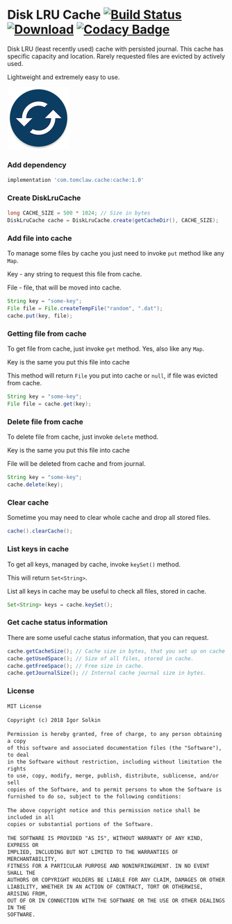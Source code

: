 # Disk LRU Cache [![Build Status](https://travis-ci.org/solkin/disk-lru-cache.svg?branch=master)](https://travis-ci.org/solkin/disk-lru-cache) [![Download](https://api.bintray.com/packages/solkin/disk-lru-cache/disk-lru-cache/images/download.svg)](https://bintray.com/solkin/disk-lru-cache/disk-lru-cache/_latestVersion) [![Codacy Badge](https://api.codacy.com/project/badge/Grade/4321989fecfe44eab37ef08a057442d9)](https://app.codacy.com/app/solkin/disk-lru-cache?utm_source=github.com&utm_medium=referral&utm_content=solkin/disk-lru-cache&utm_campaign=Badge_Grade_Dashboard)

Disk LRU (least recently used) cache with persisted journal. 
This cache has specific capacity and location.
Rarely requested files are evicted by actively used.

Lightweight and extremely easy to use.

![Cache icon](/cache_icon.png)

### Add dependency
```groovy
implementation 'com.tomclaw.cache:cache:1.0'
```

### Create DiskLruCache
```java
long CACHE_SIZE = 500 * 1024; // Size in bytes
DiskLruCache cache = DiskLruCache.create(getCacheDir(), CACHE_SIZE);
```

### Add file into cache
To manage some files by cache you just need to invoke `put` method like any `Map`.

Key - any string to request this file from cache.

File - file, that will be moved into cache.

```java
String key = "some-key";
File file = File.createTempFile("random", ".dat");
cache.put(key, file);
```

### Getting file from cache
To get file from cache, just invoke `get` method. Yes, also like any `Map`.

Key is the same you put this file into cache

This method will return `File` you put into cache or `null`, if file was evicted from cache.

```java
String key = "some-key";
File file = cache.get(key);
```

### Delete file from cache
To delete file from cache, just invoke `delete` method.

Key is the same you put this file into cache

File will be deleted from cache and from journal.

```java
String key = "some-key";
cache.delete(key);
```

### Clear cache
Sometime you may need to clear whole cache and drop all stored files.

```java
cache().clearCache();
```

### List keys in cache
To get all keys, managed by cache, invoke `keySet()` method.

This will return `Set<String>`.

List all keys in cache may be useful to check all files, stored in cache. 

```java
Set<String> keys = cache.keySet();
```


### Get cache status information
There are some useful cache status information, that you can request.

```java
cache.getCacheSize(); // Cache size in bytes, that you set up on cache creation.
cache.getUsedSpace(); // Size of all files, stored in cache.
cache.getFreeSpace(); // Free size in cache.
cache.getJournalSize(); // Internal cache journal size in bytes.
```


### License
    MIT License
    
    Copyright (c) 2018 Igor Solkin
    
    Permission is hereby granted, free of charge, to any person obtaining a copy
    of this software and associated documentation files (the "Software"), to deal
    in the Software without restriction, including without limitation the rights
    to use, copy, modify, merge, publish, distribute, sublicense, and/or sell
    copies of the Software, and to permit persons to whom the Software is
    furnished to do so, subject to the following conditions:
    
    The above copyright notice and this permission notice shall be included in all
    copies or substantial portions of the Software.
    
    THE SOFTWARE IS PROVIDED "AS IS", WITHOUT WARRANTY OF ANY KIND, EXPRESS OR
    IMPLIED, INCLUDING BUT NOT LIMITED TO THE WARRANTIES OF MERCHANTABILITY,
    FITNESS FOR A PARTICULAR PURPOSE AND NONINFRINGEMENT. IN NO EVENT SHALL THE
    AUTHORS OR COPYRIGHT HOLDERS BE LIABLE FOR ANY CLAIM, DAMAGES OR OTHER
    LIABILITY, WHETHER IN AN ACTION OF CONTRACT, TORT OR OTHERWISE, ARISING FROM,
    OUT OF OR IN CONNECTION WITH THE SOFTWARE OR THE USE OR OTHER DEALINGS IN THE
    SOFTWARE.
